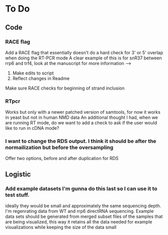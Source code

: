 # To Do

## Code

### RACE flag
Add a RACE flag that essentially doesn't do a hard check for 3' or 5' overlap when doing the RT-PCR mode
A clear example of this is for snR37 between rrp6 and trf4, look at the manuscript for more information --> 
1) Make edits to script
2) Reflect changes in Readme

Make sure RACE checks for beginning of strand inclusion 

### RTpcr
Works but only with a newer patched version of samtools, for now it works in yeast but not in human NMD data
An additional thought I had, when we are running RT mode, do we want to add a check to ask if the user would like to run in cDNA mode? 

### I want to change the RDS output. I think it should be after the normailization but before the oversampling
Offer two options, before and after duplication for RDS

## Logistic

### Add example datasets I'm gunna do this last so I can use it to test stuff.
ideally they would be small and approximately the same sequencing depth.
I'm regenrating data from WT and rrp6 directRNA sequencing. 
Example data sets should be generated from merged subset files of the samples that are being visualized, this way it retains all the data needed for example visualizations while keeping the size of the data small 
